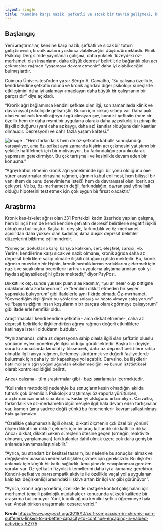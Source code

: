```yaml
---
layout: single
title: "Kendine karşı nazik, şefkatli ve sıcak bir tavrın gelişmesi, kronik acı çekenlere yardımcı olabilir"
---
```

Başlangıç
-
Yeni araştırmalar, kendine karşı nazik, şefkatli ve sıcak bir tutum geliştirmenin, kronik acılara yardımcı olabileceğini düşündürmektedir. Klinik Psikoloji Dergisi'nde yayınlanan çalışma, daha yüksek düzeydeki öz-merhameti olan insanların, daha düşük depresif belirtilerle bağlantılı olan acı çekmesine rağmen “yaşamaya devam etmenin” daha iyi olabileceğini bulmuşlardır.

Coimbra Üniversitesi'nden yazar Sérgio A. Carvalho, “Bu çalışma özellikle, kendi kendine şefkatin rolünü ve kronik ağrıdaki diğer psikolojik süreçlerle etkileşimini daha iyi anlamayı amaçlayan daha büyük bir çalışmanın bir parçasıdır” diye açıkladı.

“Kronik ağrı bağlamında kendini şefkate olan ilgi, son zamanlarda klinik ve davranışsal psikolojide gelişmiştir. Bunun için birkaç sebep var. Daha açık olan ve aslında kronik ağrıya özgü olmayan şey, kendini-şefkatin (hem bir özellik hem de daha resmi bir uygulama olarak) daha az psikolojik ızdırap ile ilişkili olduğunu (yani daha az kaygı, daha az) kanıtlar olduğuna dair kanıtlar olmasıdır. Depresyon) ve daha fazla yaşam kalitesi.”

![image](https://images.unsplash.com/photo-1493836512294-502baa1986e2?ixlib=rb-1.2.1&ixid=eyJhcHBfaWQiOjEyMDd9&auto=format&fit=crop&w=1367&q=80)
 
“Hem farkındalık hem de öz-şefkatin kabulle sonuçlandığı varsayılıyor, ama öz-şefkat aynı zamanda kişinin acı çekmesini yatıştırıcı bir şekilde hafifletmek için bir motivasyon, bu farkındalığın zorunlu olarak yapmasını gerektirmiyor. Bu çok tartışmalı ve kesinlikle devam eden bir konuşma.”

“Ağrıyı kabul etmenin kronik ağrı yönetiminde ilgili bir yönü olduğunu öne süren araştırmalar olmasına rağmen, ağrının kabul edilmesi, hem bilişsel bir yanı (hem de bunu deneyimleme isteği) hem de davranışsal olanı içerir. acı çekiyor). Ve bu, öz-merhametin değil, farkındalığın, davranışsal yönelimli olduğu hipotezini test etmek için çok uygun bir fırsat olacaktır.”

<script async src="//pagead2.googlesyndication.com/pagead/js/adsbygoogle.js"></script>
<ins class="adsbygoogle"
     style="display:block; text-align:center;"
     data-ad-layout="in-article"
     data-ad-format="fluid"
     data-ad-client="ca-pub-7868661326160958"
     data-ad-slot="3072558811"></ins>
<script>
     (adsbygoogle = window.adsbygoogle || []).push({});
</script>

Araştırma
-
Kronik kas-iskelet ağrısı olan 231 Portekizli kadın üzerinde yapılan çalışma, hem bilinçli hem de kendi kendine şefkatin depresif belirtilerle negatif ilişkili olduğunu bulmuştur. Başka bir deyişle, farkındalık ve öz-merhamet açısından daha yüksek olan kadınlar, daha düşük depresif belirtiler düzeylerini bildirme eğilimindedir.

“Sonuçlar, zorluklarla karşı karşıya kalırken, sert, eleştirel, sarsıcı, vb. Yerine, kendilerine karşı sıcak ve nazik olmanın, kronik ağrıda daha az depresif belirtilere sahip olma ile ilişkili olduğunu göstermektedir. Bu, kronik ağrıdan muzdarip bir kişinin, kronik hastalıklarının zorluklarını gidermek için nazik ve sıcak olma becerilerini artıran uygulama alıştırmalarından çok iyi fayda sağlayabileceğini göstermektedir,” diyor PsyPost.

Dikkatlilik ölçüsünde yüksek puan alan kadınlar, “Şu an neler olup bittiğine odaklanmakta zorlanıyorum” ve “kendimi dikkat etmeden bir şeyler yapmakta buluyorum” gibi ifadelerle aynı fikirde olmadı. Öz-merhamet, “Sevmediğim kişiliğimin bu yönlerine anlayış ve hasta olmaya çalışıyorum” ve “başarısızlığımı insan koşullarının bir parçası olarak görmeye çalışıyorum” gibi ifadelerle hemfikir oldu.

Araştırmacılar, kendi kendine şefkatin - ama dikkat etmeme-, daha az depresif belirtilerle ilişkilendirilen ağrıya rağmen değerli etkinliklere katılmaya istekli olduklarını buldular.

“Aynı zamanda, daha az depresyona sahip olanla ilgili olan şefkatin olumlu yönünün eylem yönelimiyle ilgisi olduğu görülmektedir. Başka bir deyişle, sorunlu zamanlarda kendini iyi hissetmek, daha az depresif belirtilere sahip olmakla ilgili acıya rağmen, ilerlemeyi sürdürmek ve değerli faaliyetlerde bulunmak için daha iyi bir kapasiteye yol açabilir. Carvalho, bu ilişkilerin katılımcıların ağrı yoğunluğundan etkilenmediğini ve bunun istatistiksel olarak kontrol edildiğini belirtti.

Ancak çalışma - tüm araştırmalar gibi - bazı sınırlamalar içermektedir.

<script async src="//pagead2.googlesyndication.com/pagead/js/adsbygoogle.js"></script>
<ins class="adsbygoogle"
     style="display:block; text-align:center;"
     data-ad-layout="in-article"
     data-ad-format="fluid"
     data-ad-client="ca-pub-7868661326160958"
     data-ad-slot="3072558811"></ins>
<script>
     (adsbygoogle = window.adsbygoogle || []).push({});
</script>

“Kullanılan metodoloji nedeniyle bu sonuçların kesin olmadığını akılda tutmak çok önemlidir. Psikolojik araştırmayı öz-raporla yürütürken, araştırmamızın enstrümanlarımız kadar iyi olduğunu anlamalıyız. Carvalho, farkındalık ve öz-merhametin ölçülmesiyle ilgili hala devam eden tartışmalar var, kısmen (ama sadece değil) çünkü bu fenomenlerin kavramsallaştırılması hala gelişmekte.

“Özellikle çalışmamızla ilgili olarak, dikkati ölçmenin çok özel bir yönünü ölçen dikkatli bir dikkat çekmek için bir araç kullandık: dikkatli bir dikkat. Ancak dikkat, dikkati çeken süreçlerin ötesine geçen (örneğin, reaktivite olmayan, yargılamayan) farklı alanlar dahil olmak üzere çok daha geniş bir anlamda kavramsallaştırılabilir.”

“Ayrıca, bu standart bir kesitsel tasarım, bu nedenle bu sonuçları almak ve değişkenler arasında nedensel ilişkiler çizmek için gereksizdir. Bu ilişkileri anlamak için küçük bir katkı sağladık. Ama yine de cevaplanması gereken sorular var. Öz-şefkatin fizyolojik temellerini daha iyi anlamamız gerekiyor. Kendini-şefkat ve parasempatik aktivite ile özellikle vagal yolla uygulanan kalp hızı değişkenliği arasındaki ilişkiye artan bir ilgi var gibi görünüyor ”.

“Ayrıca, kronik ağrı yönetimi, özellikle de rastgele kontrol çalışmaları için merhamet temelli psikolojik müdahaleler konusunda yüksek kalitede bir araştırma bulunmuyor. Yani, kronik ağrıda kendini şefkat öğrenmeye hala var. Ancak biriken araştırmalar cesaret verici.”

<p class="notice--info"><strong>Kredi: </strong><a href="https://www.psypost.org/2018/12/self-compassion-in-chronic-pain-sufferers-linked-to-a-better-capacity-to-continue-engaging-in-valued-activities-52775">https://www.psypost.org/2018/12/self-compassion-in-chronic-pain-sufferers-linked-to-a-better-capacity-to-continue-engaging-in-valued-activities-52775</a></p>
